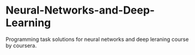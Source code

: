 # Neural-Networks-and-Deep-Learning

Programming task solutions for neural networks and deep leraning course by coursera.
